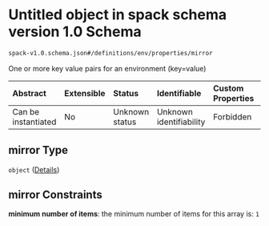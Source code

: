 # Untitled object in spack schema version 1.0 Schema

```txt
spack-v1.0.schema.json#/definitions/env/properties/mirror
```

One or more key value pairs for an environment (key=value)

| Abstract            | Extensible | Status         | Identifiable            | Custom Properties | Additional Properties | Access Restrictions | Defined In                                                                      |
| :------------------ | :--------- | :------------- | :---------------------- | :---------------- | :-------------------- | :------------------ | :------------------------------------------------------------------------------ |
| Can be instantiated | No         | Unknown status | Unknown identifiability | Forbidden         | Allowed               | none                | [spack-v1.0.schema.json*](../out/spack-v1.0.schema.json "open original schema") |

## mirror Type

`object` ([Details](definitions-definitions-env.md))

## mirror Constraints

**minimum number of items**: the minimum number of items for this array is: `1`
